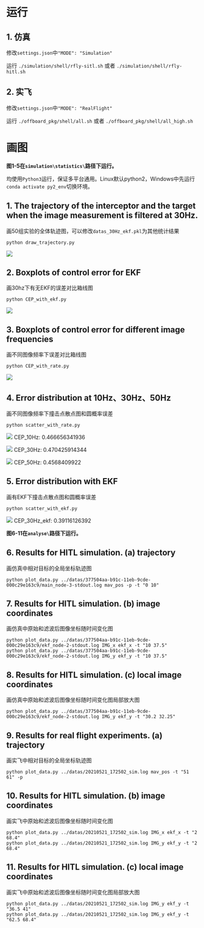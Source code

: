 # 运行
## 1. 仿真
修改`settings.json`中`"MODE": "Simulation"`

运行
`./simulation/shell/rfly-sitl.sh`
或者
`./simulation/shell/rfly-hitl.sh`

## 2. 实飞
修改`settings.json`中`"MODE": "RealFlight"`

运行
`./offboard_pkg/shell/all.sh`
或者
`./offboard_pkg/shell/all_high.sh`


# 画图

**图1-5在`simulation\statistics\`路径下运行。**

均使用`Python3`运行，保证多平台通用。Linux默认python2，Windows中先运行`conda activate py2_env`切换环境。

## 1. The trajectory of the interceptor and the target when the image measurement is filtered at 30Hz.
画50组实验的全体轨迹图，可以修改`datas_30Hz_ekf.pkl`为其他统计结果
```
python draw_trajectory.py
```
![](simulation\statistics\trajectory.png)

## 2. Boxplots of control error for EKF 
画30hz下有无EKF的误差对比箱线图
```
python CEP_with_ekf.py
```
![](simulation\statistics\CEP_with_ekf.png)

## 3. Boxplots of control error for different image frequencies 
画不同图像频率下误差对比箱线图
```
python CEP_with_rate.py
```
![](simulation\statistics\CEP_with_rate.png)

## 4. Error distribution at 10Hz、30Hz、50Hz 
画不同图像频率下撞击点散点图和圆概率误差
```
python scatter_with_rate.py
```
![](simulation\statistics\scatter_with_rate_10Hz.png)
CEP_10Hz: 0.466656341936

![](simulation\statistics\scatter_with_rate_30Hz.png)
CEP_30Hz: 0.470425914344

![](simulation\statistics\scatter_with_rate_50Hz.png)
CEP_50Hz: 0.4568409922

## 5. Error distribution with EKF 
画有EKF下撞击点散点图和圆概率误差
```
python scatter_with_ekf.py
```
![](simulation\statistics\scatter_with_ekf.png)
CEP_30Hz_ekf: 0.39116126392


**图6-11在`analyse\`路径下运行。**
## 6. Results for HITL simulation. (a) trajectory
画仿真中相对目标的全局坐标轨迹图
```
python plot_data.py ../datas/377504aa-b91c-11eb-9cde-000c29e163c9/main_node-3-stdout.log mav_pos -p -t "0 10"
```

## 7. Results for HITL simulation. (b) image coordinates
画仿真中原始和滤波后图像坐标随时间变化图
```
python plot_data.py ../datas/377504aa-b91c-11eb-9cde-000c29e163c9/ekf_node-2-stdout.log IMG_x ekf_x -t "10 37.5"
python plot_data.py ../datas/377504aa-b91c-11eb-9cde-000c29e163c9/ekf_node-2-stdout.log IMG_y ekf_y -t "10 37.5"
```

## 8. Results for HITL simulation. (c) local image coordinates
画仿真中原始和滤波后图像坐标随时间变化图局部放大图
```
python plot_data.py ../datas/377504aa-b91c-11eb-9cde-000c29e163c9/ekf_node-2-stdout.log IMG_y ekf_y -t "30.2 32.25"
```

## 9. Results for real flight experiments. (a) trajectory
画实飞中相对目标的全局坐标轨迹图
```
python plot_data.py ../datas/20210521_172502_sim.log mav_pos -t "51 61" -p
```

## 10. Results for HITL simulation. (b) image coordinates
画实飞中原始和滤波后图像坐标随时间变化图
```
python plot_data.py ../datas/20210521_172502_sim.log IMG_x ekf_x -t "2 68.4"
python plot_data.py ../datas/20210521_172502_sim.log IMG_y ekf_y -t "2 68.4"
```

## 11. Results for HITL simulation. (c) local image coordinates
画实飞中原始和滤波后图像坐标随时间变化图局部放大图
```
python plot_data.py ../datas/20210521_172502_sim.log IMG_y ekf_y -t "36.5 41"
python plot_data.py ../datas/20210521_172502_sim.log IMG_y ekf_y -t "62.5 68.4"
```
